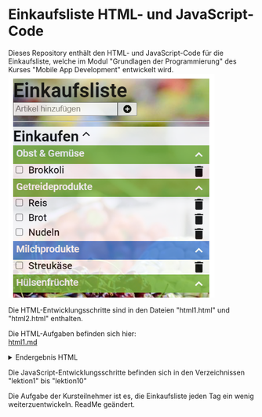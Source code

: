 # Einkaufsliste HTML- und JavaScript-Code
Dieses Repository enthält den HTML- und JavaScript-Code für die Einkaufsliste, welche im Modul "Grundlagen der Programmierung" des Kurses "Mobile App Development" entwickelt wird.  
![JavaScript Ergebnis](img/Einkaufsliste.png)

Die HTML-Entwicklungsschritte sind in den Dateien "html1.html" und "html2.html" enthalten.

Die HTML-Aufgaben befinden sich hier:  
[html1.md](html1/html1.md)  

<details>
<summary>Endergebnis HTML</summary>
Das Endergebnis des HTML-Teils kann z.B. so aussehen:

![HTML Ergebnis](img/Stufe5.png)
</details>

Die JavaScript-Entwicklungsschritte befinden sich in den Verzeichnissen "lektion1" bis "lektion10" 

Die Aufgabe der Kursteilnehmer ist es, die Einkaufsliste jeden Tag ein wenig weiterzuentwickeln.
ReadMe geändert.
